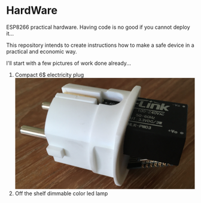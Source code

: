 # HardWare
ESP8266 practical hardware. Having code is no good if you cannot deploy it...

This repository intends to create instructions how to make a safe device in a practical and economic way.

I'll start with a few pictures of work done already...

1) Compact 6$ electricity plug ![HKP](https://github.com/HomeACcessoryKid/HardWare/blob/master/HomeKidPlug/HomeKidPlug.png)
2) Off the shelf dimmable color led lamp 
